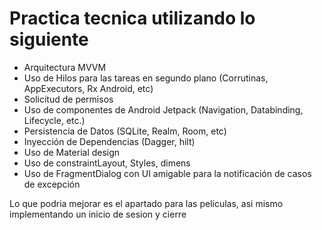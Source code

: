 # Practica tecnica utilizando lo siguiente

- Arquitectura MVVM
- Uso de Hilos para las tareas en segundo plano (Corrutinas, AppExecutors, Rx Android, etc)
- Solicitud de permisos
- Uso de componentes de Android Jetpack (Navigation, Databinding, Lifecycle, etc.)
- Persistencia de Datos (SQLite, Realm, Room, etc)
- Inyección de Dependencias (Dagger, hilt)
- Uso de Material design
- Uso de constraintLayout, Styles, dimens
- Uso de FragmentDialog con UI amigable para la notificación de casos de excepción

 Lo que podria mejorar es el apartado para las peliculas, asi mismo implementando un inicio de sesion y cierre
